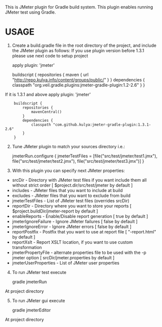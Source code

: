 This is JMeter plugin for Gradle build system. This plugin
enables running JMeter test using Gradle.

USAGE
=====
1) Create a build.gradle file in the root directory of the project, and
include the JMeter plugin as follows:
If you use plugin version before 1.3.1 please use next code to setup project

    apply plugin: 'jmeter'

    buildscript {
        repositories {
            maven {
                url "http://repo.kulya.info/content/groups/public/"
            }
        }
        dependencies {
            classpath "org.veil.gradle.plugins:jmeter-gradle-plugin:1.2-2.6"
        }
    }

If it is 1.3.1 and above
    apply plugin: 'jmeter'

        buildscript {
            repositories {
                mavenCentral()
            }
            dependencies {
                classpath "com.github.kulya:jmeter-gradle-plugin:1.3.1-2.6"
            }
        }

2) Tune JMeter plugin to match your sources directory i.e.:

    jmeterRun.configure {
        jmeterTestFiles = [file("src/test/jmeter/test1.jmx"), file("src/test/jmeter/test2.jmx"), file("src/test/jmeter/test3.jmx")]
    }

3) With this plugin you can specify next JMeter properties:
* srcDir - Directory with JMeter test files if you want include them all without strict order [ $project.dir/src/test/jmeter by default ]
* includes - JMeter files that you want to include at build
* excludes - JMeter files that you want to exclude from build
* jmeterTestFiles - List of JMeter test files (overrides srcDir)
* reportDir - Directory where you want to store your reports [ $project.buildDir/jmeter-report by default ]
* enableReports - Enable/Disable report generation [ true by default ]
* jmeterIgnoreFailure - Ignore JMeter failures  [ false by default ]
* jmeterIgnoreError - Ignore JMeter errors [ false by default ]
* reportPostfix - Postfix that you want to use at report file  [ "-report.html" by default ]
* reportXslt - Report XSLT location, if you want to use custom transformation
* jmeterPropertyFile - alternate properties file to be used with the -p jmeter option [ srcDir/jmeter.properties by default ]
* jmeterUserProperties - List of JMeter user properties

4) To run JMeter test execute
    
    gradle jmeterRun

At project directory

5) To run JMeter gui execute

    gradle jmeterEditor

At project directory
